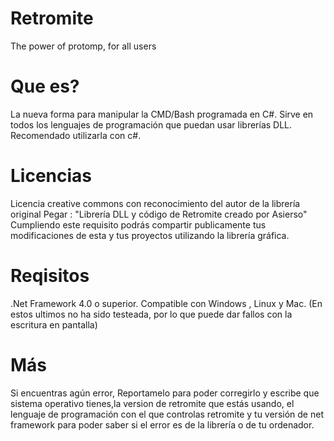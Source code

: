 # Retromite
The power of protomp, for all users
# Que es?
La nueva forma para manipular la CMD/Bash programada en C#. Sirve en todos los lenguajes de programación que puedan usar librerías DLL. Recomendado utilizarla con c#.
# Licencias
Licencia creative commons con reconocimiento del autor de la librería original
Pegar : "Librería DLL y código de Retromite creado por Asierso"
Cumpliendo este requisito podrás compartir publicamente tus modificaciones de esta y tus proyectos utilizando la librería gráfica.
# Reqisitos
.Net Framework 4.0 o superior.
Compatible con Windows , Linux y Mac. (En estos ultimos no ha sido testeada, por lo que puede dar fallos con la escritura en pantalla)
# Más
Si encuentras agún error, Reportamelo para poder corregirlo y escribe que sistema operativo tienes,la version de retromite que estás usando, el lenguaje de programación con el que controlas retromite y tu versión de net framework para poder saber si el error es de la librería o de tu ordenador.
